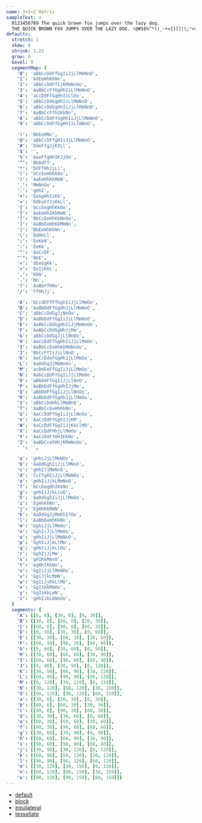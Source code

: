 ```yaml
---
name: 3×5×2 Matrix
sampleText: >
  0123456789 The quick brown fox jumps over the lazy dog. 
  THE QUICK BROWN FOX JUMPS OVER THE LAZY DOG. !@#$$%^*()_-+={}[]|\;"<>,.?/:'
defaults:
  stretch: 1
  skew: 0
  shrink: 1.25
  grow: 0
  bevel: 0
  segmentMap: {
    '0': 'aBbCcDdFfGgIiJjLlMmNnO',
    '1': 'bdEeHhKkNn',
    '2': 'aBbCcDdFfIjKMmNnOo',
    '3': 'AaBbCcFfGgHhIiLlMmNnO',
    '4': 'aCcDdFfGgHhIiLlOo',
    '5': 'aBbCcDdGgHhIiLlMmNnO',
    '6': 'aBbCcDdGgHhIiJjLlMmNnO',
    '7': 'AaBbCcFfhIKkNn',
    '8': 'aBbCcDdFfGgHhIiJjLlMmNnO',
    '9': 'aBbCcDdFfGgHhIiLlmNnO',

    '!': 'BbEeHNn',
    '@': 'aBbCcDFfgHIiJjLlMmNnO',
    '#': 'DdeFfgJjKILl',
    '$': '',
    '%': 'AaeFfgHhIKJjOo',
    '^': 'BbDdFf',
    '*': 'DdFfHhJjLl',
    '(': 'bCcEeHhKkOo',
    ')': 'AaEeHhKkMmN',
    '_': 'MmNnOo',
    '-': 'gHhI',
    '+': 'EeGgHhIiKk',
    '=': 'DdEeFfJjKkLl',
    '{': 'bCcEegHhKkOo',
    '}': 'AaEeHhIKkMmN',
    '[': 'BbCcEeHhKkNnOo',
    ']': 'AaBbEeHhKkMmNn',
    '|': 'BbEeHhKkNn',
    '\': 'DdHhLl',
    ';': 'EeKkN',
    ':': 'EeKk',
    '"': 'AaCcDF',
    "'": 'BbE',
    '<': 'dEeGgKk',
    '>': 'EeIiKkL',
    ',': 'KkN',
    '.': 'Nn',
    '?': 'AaBbFfHNn',
    '/': 'FfHhJj',

    'A': 'bCcdEFfFfGghIiJjLlMmOo',
    'B': 'AaBbDdFfGgHhJjLlMmNnO',
    'C': 'aBbCcDdGgJjNnOo',
    'D': 'AaBbDdFfGgIiJjLlMmNnO',
    'E': 'AaBbCcDdGgHhIiJjMmNnOo',
    'F': 'AaBbCcDdGgHhJjMm',
    'G': 'aBbCcDdGgJjLlNnOo',
    'H': 'AaCcDdFfGgHhIiJjLlMmOo',
    'I': 'AaBbCcEeHhKkMmNnOo',
    'J': 'BbCcFfIiJjLlNnO',
    'K': 'AaCcDdeFGgHhJjLlMmOo',
    'L': 'AaDdGgJjMmNnOo',
    'M': 'acDdEeFfGgIiJjLlMmOo',
    'N': 'AabCcDdFfGgIiJjLlMmOo',
    'O': 'aBbDdFfGgIiJjLlNnO',
    'P': 'AaBbDdFfGgHhIJjMm',
    'Q': 'aBbDdFfGgIiJjLlNnOo',
    'R': 'AaBbDdFfGgHhJjLlMmOo',
    'S': 'aBbCcDdHhLlMmNnO',
    'T': 'AaBbCcEeHhKkNn',
    'U': 'AaCcDdFfGgIiJjLlNnOo',
    'V': 'AaCcDdFfGghIJjKM',
    'W': 'AaCcDdFfGgIiJjKkLlMO',
    'X': 'AaCcDdFHhjLlMmOo',
    'Y': 'AaCcDdFfHhIKkNn',
    'Z': 'AaBbCceFHhjKMmNnOo',
    ' ': '',

    'a': 'gHhiJjLlMmNOo',
    'b': 'AaDdGghIiJjLlMNnO',
    'c': 'gHhIJjMmNnO',
    'd': 'CcFfgHIiJjLlMmNOo',
    'e': 'gHhIiJjkLMmNnO',
    'f': 'bCcEegHhIKkNn',
    'g': 'gHhIiJjkLlnO',
    'h': 'AaDdGghIiJjLlMmOo',
    'i': 'EgHhKkNn',
    'j': 'EgHhKkMmN',
    'k': 'AaDdGgJjMmKhIfOo',
    'l': 'AaBbEeHhKkNn',
    'm': 'GghiJjLlMmOo',
    'n': 'GghIiJjLlMmOo',
    'o': 'gHhIiJjLlMmNnO',
    'p': 'GghIiJjkLlMm',
    'q': 'gHhIiJjkLlOo',
    'r': 'GghIiJjMm',
    's': 'gHIKkMmnO',
    't': 'egHhIKkNn',
    'u': 'GgIiJjLlMmNOo',
    'v': 'GgiJjkLMmN',
    'w': 'GgIiJjKkLlMO',
    'x': 'GgIiKkMmOo',
    'y': 'GgIiKkLmN',
    'z': 'gHhIikLmNnOo',
  }
  segments: {
    'A': [[0, 0], [30, 0], [0, 30]],
    'B': [[30, 0], [60, 0], [30, 30]],
    'C': [[60, 0], [90, 0], [60, 30]],
    'D': [[0, 30], [30, 30], [0, 60]],
    'E': [[30, 30], [60, 30], [30, 60]],
    'F': [[60, 30], [90, 30], [60, 60]],
    'G': [[0, 60], [30, 60], [0, 90]],
    'H': [[30, 60], [60, 60], [30, 90]],
    'I': [[60, 60], [90, 60], [60, 90]],
    'J': [[0, 90], [30, 90], [0, 120]],
    'K': [[30, 90], [60, 90], [30, 120]],
    'L': [[60, 90], [90, 90], [60, 120]],
    'M': [[0, 120], [30, 120], [0, 150]],
    'N': [[30, 120], [60, 120], [30, 150]],
    'O': [[60, 120], [90, 120], [60, 150]],
    'a': [[30, 0], [30, 30], [0, 30]],
    'b': [[60, 0], [60, 30], [30, 30]],
    'c': [[90, 0], [90, 30], [60, 30]],
    'd': [[30, 30], [30, 60], [0, 60]],
    'e': [[60, 30], [60, 60], [30, 60]],
    'f': [[90, 30], [90, 60], [60, 60]],
    'g': [[30, 60], [30, 90], [0, 90]],
    'h': [[60, 60], [60, 90], [30, 90]],
    'i': [[90, 60], [90, 90], [60, 90]],
    'j': [[30, 90], [30, 120], [0, 120]],
    'k': [[60, 90], [60, 120], [30, 120]],
    'l': [[90, 90], [90, 120], [60, 120]],
    'm': [[30, 120], [30, 150], [0, 150]],
    'n': [[60, 120], [60, 150], [30, 150]],
    'o': [[90, 120], [90, 150], [60, 150]]}
---
```

- [default](#)
- [block](#shrink=0&grow=5)
- [equilateral](#shrink=1.5&stretch=1.1&skew=-0.6)
- [tessellate](#shrink=8&grow=14)